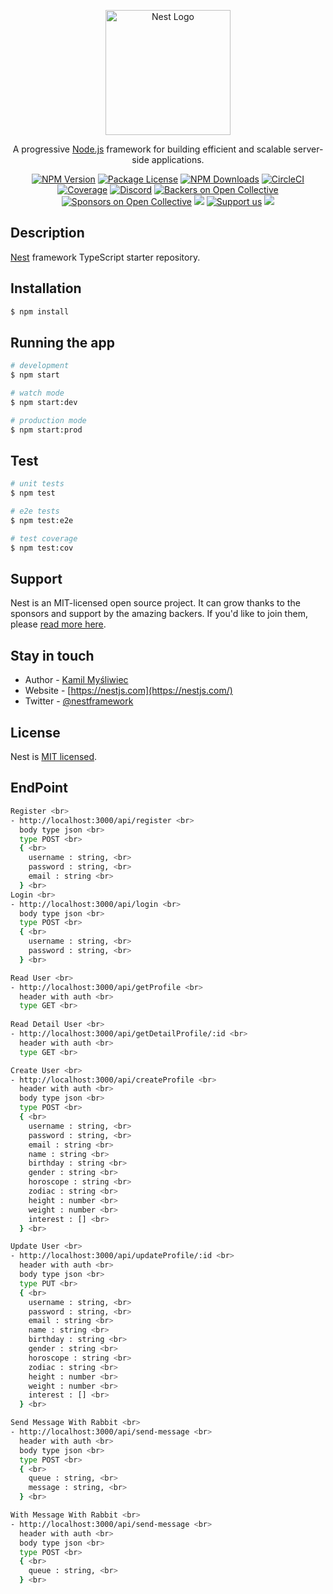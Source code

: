 <p align="center">
  <a href="http://nestjs.com/" target="blank"><img src="https://nestjs.com/img/logo-small.svg" width="200" alt="Nest Logo" /></a>
</p>

[circleci-image]: https://img.shields.io/circleci/build/github/nestjs/nest/master?token=abc123def456
[circleci-url]: https://circleci.com/gh/nestjs/nest

  <p align="center">A progressive <a href="http://nodejs.org" target="_blank">Node.js</a> framework for building efficient and scalable server-side applications.</p>
    <p align="center">
<a href="https://www.npmjs.com/~nestjscore" target="_blank"><img src="https://img.shields.io/npm/v/@nestjs/core.svg" alt="NPM Version" /></a>
<a href="https://www.npmjs.com/~nestjscore" target="_blank"><img src="https://img.shields.io/npm/l/@nestjs/core.svg" alt="Package License" /></a>
<a href="https://www.npmjs.com/~nestjscore" target="_blank"><img src="https://img.shields.io/npm/dm/@nestjs/common.svg" alt="NPM Downloads" /></a>
<a href="https://circleci.com/gh/nestjs/nest" target="_blank"><img src="https://img.shields.io/circleci/build/github/nestjs/nest/master" alt="CircleCI" /></a>
<a href="https://coveralls.io/github/nestjs/nest?branch=master" target="_blank"><img src="https://coveralls.io/repos/github/nestjs/nest/badge.svg?branch=master#9" alt="Coverage" /></a>
<a href="https://discord.gg/G7Qnnhy" target="_blank"><img src="https://img.shields.io/badge/discord-online-brightgreen.svg" alt="Discord"/></a>
<a href="https://opencollective.com/nest#backer" target="_blank"><img src="https://opencollective.com/nest/backers/badge.svg" alt="Backers on Open Collective" /></a>
<a href="https://opencollective.com/nest#sponsor" target="_blank"><img src="https://opencollective.com/nest/sponsors/badge.svg" alt="Sponsors on Open Collective" /></a>
  <a href="https://paypal.me/kamilmysliwiec" target="_blank"><img src="https://img.shields.io/badge/Donate-PayPal-ff3f59.svg"/></a>
    <a href="https://opencollective.com/nest#sponsor"  target="_blank"><img src="https://img.shields.io/badge/Support%20us-Open%20Collective-41B883.svg" alt="Support us"></a>
  <a href="https://twitter.com/nestframework" target="_blank"><img src="https://img.shields.io/twitter/follow/nestframework.svg?style=social&label=Follow"></a>
</p>
  <!--[![Backers on Open Collective](https://opencollective.com/nest/backers/badge.svg)](https://opencollective.com/nest#backer)
  [![Sponsors on Open Collective](https://opencollective.com/nest/sponsors/badge.svg)](https://opencollective.com/nest#sponsor)-->

## Description

[Nest](https://github.com/nestjs/nest) framework TypeScript starter repository.

## Installation

```bash
$ npm install
```

## Running the app

```bash
# development
$ npm start

# watch mode
$ npm start:dev

# production mode
$ npm start:prod
```

## Test

```bash
# unit tests
$ npm test

# e2e tests
$ npm test:e2e

# test coverage
$ npm test:cov
```

## Support

Nest is an MIT-licensed open source project. It can grow thanks to the sponsors and support by the amazing backers. If you'd like to join them, please [read more here](https://docs.nestjs.com/support).

## Stay in touch

- Author - [Kamil Myśliwiec](https://kamilmysliwiec.com)
- Website - [https://nestjs.com](https://nestjs.com/)
- Twitter - [@nestframework](https://twitter.com/nestframework)

## License

Nest is [MIT licensed](LICENSE).

## EndPoint
```bash
Register <br>
- http://localhost:3000/api/register <br>
  body type json <br>
  type POST <br>
  { <br>
    username : string, <br>
    password : string, <br>
    email : string <br>
  } <br>
Login <br>
- http://localhost:3000/api/login <br>
  body type json <br>
  type POST <br>
  { <br>
    username : string, <br>
    password : string, <br>
  } <br>

Read User <br>
- http://localhost:3000/api/getProfile <br>
  header with auth <br>
  type GET <br>
  
Read Detail User <br>
- http://localhost:3000/api/getDetailProfile/:id <br>
  header with auth <br>
  type GET <br>

Create User <br>
- http://localhost:3000/api/createProfile <br>
  header with auth <br>
  body type json <br>
  type POST <br>
  { <br>
    username : string, <br>
    password : string, <br>
    email : string <br>
    name : string <br>
    birthday : string <br>
    gender : string <br>
    horoscope : string <br>
    zodiac : string <br>
    height : number <br>
    weight : number <br>
    interest : [] <br>
  } <br>

Update User <br>
- http://localhost:3000/api/updateProfile/:id <br>
  header with auth <br>
  body type json <br>
  type PUT <br>
  { <br>
    username : string, <br>
    password : string, <br>
    email : string <br>
    name : string <br>
    birthday : string <br>
    gender : string <br>
    horoscope : string <br>
    zodiac : string <br>
    height : number <br>
    weight : number <br>
    interest : [] <br>
  } <br>

Send Message With Rabbit <br>
- http://localhost:3000/api/send-message <br>
  header with auth <br>
  body type json <br>
  type POST <br>
  { <br>
    queue : string, <br>
    message : string, <br>
  } <br>

With Message With Rabbit <br>
- http://localhost:3000/api/send-message <br>
  header with auth <br>
  body type json <br>
  type POST <br>
  { <br>
    queue : string, <br>
  } <br>
```
